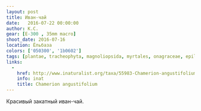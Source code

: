 ```yaml
---
layout: post
title: Иван-чай
date:   2016-07-22 00:00:00
author: К.С.
gear: [E-300 , 35mm macro]
shoot_date: 2016-07-16
location: Ёльбаза
colors: ['050300', '1b0602']
tags: [plantae, tracheophyta, magnoliopsida, myrtales, onagraceae, epilobium, epilobium angustifolium]
links:
  -
    href: http://www.inaturalist.org/taxa/55983-Chamerion-angustifolium
    info: inat
    title: Chamerion angustifolium
---
```


Красивый закатный иван-чай.

